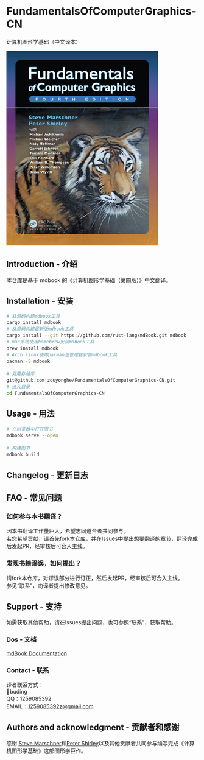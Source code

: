 # FundamentalsOfComputerGraphics-CN
计算机图形学基础（中文译本）

<img src="./src/img/cover.png" alt="计算机图形学基础" style="zoom:50%;" />

## Introduction - 介绍
本仓库是基于 mdbook 的《计算机图形学基础（第四版）》中文翻译。

## Installation - 安装
```bash
# 从源码构建mdbook工具
cargo install mdbook
# 从源码构建最新版mdbook工具
cargo install --git https://github.com/rust-lang/mdBook.git mdbook
# mac系统使用homebrew安装mdbook工具
brew install mdbook
# Arch linux使用pacman包管理器安装mdbook工具
pacman -S mdbook

# 克隆存储库
git@github.com:zouyonghe/FundamentalsOfComputerGraphics-CN.git
# 进入目录
cd FundamentalsOfComputerGraphics-CN
```

## Usage - 用法
```bash
# 在浏览器中打开图书
mdbook serve --open

# 构建图书
mdbook build
```
## Changelog - 更新日志



## FAQ - 常见问题

### 如何参与本书翻译？
因本书翻译工作量巨大，希望志同道合者共同参与。  
若您希望贡献，请首先fork本仓库，并在Issues中提出想要翻译的章节，翻译完成后发起PR，经审核后可合入主线。
### 发现书籍谬误，如何提出？
请fork本仓库，对谬误部分进行订正，然后发起PR，经审核后可合入主线。  
参见“联系”，向译者提出修改意见。

## Support - 支持

如需获取其他帮助，请在Issues提出问题，也可参照“联系”，获取帮助。

### Dos - 文档
[mdBook Documentation](https://rust-lang.github.io/mdBook/)

### Contact - 联系
译者联系方式：  
🍮buding  
QQ：1259085392  
EMAIL：1259085392z@gmail.com

## Authors and acknowledgment - 贡献者和感谢
感谢 [Steve Marschner](https://www.cs.cornell.edu/~srm/)和[Peter Shirley](https://www.petershirley.com/)以及其他贡献者共同参与编写完成《计算机图形学基础》这部图形学巨作。